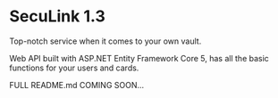 # SecuLink 1.3
Top-notch service when it comes to your own vault.

Web API built with ASP.NET Entity Framework Core 5, has all the basic functions for your users and cards.

FULL README.md COMING SOON...